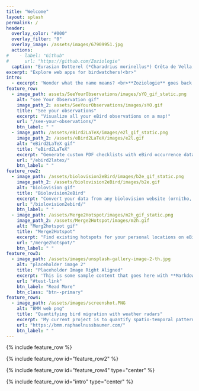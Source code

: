 ```yaml
---
title: "Welcome"
layout: splash
permalink: /
header:
  overlay_color: "#000"
  overlay_filter: "0"
  overlay_image: /assets/images/67909951.jpg
  actions:
#    - label: "Github"
#      url: "https://github.com/Zoziologie"
  caption: "Eurasian Dotterel (*Charadrius morinellus*) Crêta de Vella, CH (03.09.2017)"
excerpt: "Explore web apps for birdwatchers!<br>"
intro: 
  - excerpt: 'Wonder what the name means? <br>**Zoziologie** goes back to my childhood, when my brother made fun of my passion for birds ("oiseaux" in French) by calling it "zozio". As I grew older and pursued scientific studies, I tried to combine my passion with birds (zozio) with my scientific background (logos), that gave birth to a new discpline: zoziologie!'
feature_row:
  - image_path: assets/SeeYourObservations/images/sYO_gif_static.png
    alt: "see Your Observation gif"
    image_path_2: assets/SeeYourObservations/images/sYO.gif
    title: "See your observations"
    excerpt: "Visualize all your eBird observations on a map!"
    url: "/see-your-observations/"
    btn_label: " " 
  - image_path: /assets/eBird2LaTeX/images/e2l_gif_static.png
    image_path_2: /assets/eBird2LaTeX/images/e2l.gif
    alt: "eBird2LaTeX gif"
    title: "eBird2LaTeX"
    excerpt: "Generate custom PDF checklists with eBird occurrence data."
    url: "/ebird2latex/"
    btn_label: " " 
feature_row2:
  - image_path: /assets/biolovision2eBird/images/b2e_gif_static.png
    image_path_2: /assets/biolovision2eBird/images/b2e.gif
    alt: "biolovision gif"
    title: "Biolovision2eBird"
    excerpt: "Convert your data from any biolovision website (ornitho, faune-...) to eBird."
    url: "/biolovision2ebird/"
    btn_label: " " 
  - image_path: /assets/Merge2Hotspot/images/m2h_gif_static.png
    image_path_2: /assets/Merge2Hotspot/images/m2h.gif
    alt: "Merg2hotspot gif"
    title: "Merge2Hotspot"
    excerpt: "Find existing hotspots for your personal locations on eBird."
    url: "/merge2hotspot/"
    btn_label: " " 
feature_row3:
  - image_path: /assets/images/unsplash-gallery-image-2-th.jpg
    alt: "placeholder image 2"
    title: "Placeholder Image Right Aligned"
    excerpt: 'This is some sample content that goes here with **Markdown** formatting. Right aligned with `type="right"`'
    url: "#test-link"
    btn_label: "Read More"
    btn_class: "btn--primary"
feature_row4:
  - image_path: /assets/images/screenshot.PNG
    alt: "BMM web png"
    title: "Quantifying bird migration with weather radars"
    excerpt: 'My current project is to quantify spatio-temporal patterns of bird migration using weather radar data.'
    url: "https://bmm.raphaelnussbaumer.com/"
    btn_label: " " 
---
```




{% include feature_row %}

{% include feature_row id="feature_row2" %}

{% include feature_row id="feature_row4" type="center" %}

{% include feature_row id="intro" type="center" %}

